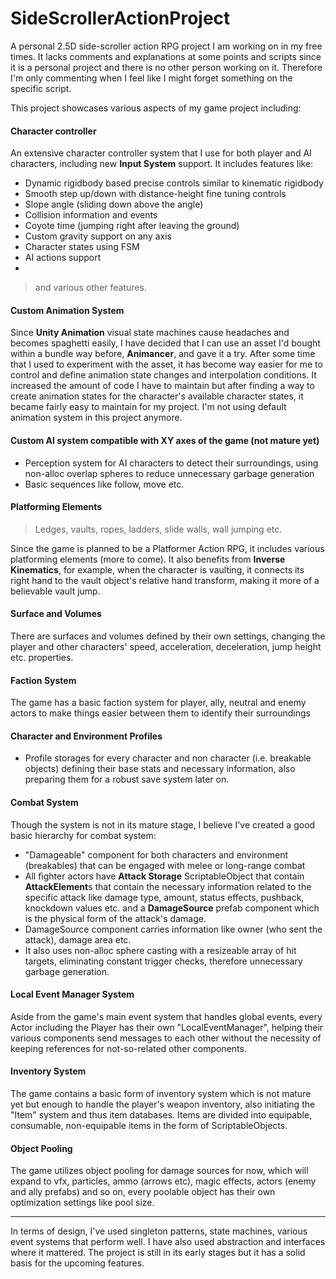 
# SideScrollerActionProject

A personal 2.5D side-scroller action RPG project I am working on in my free times. It lacks comments and explanations at some points and scripts since it is a personal project and there is no other person working on it. Therefore I'm only commenting when I feel like I might forget something on the specific script.

This project showcases various aspects of my game project including:


#### Character controller
An extensive character controller system that I use for both player and AI characters, including new <b>Input System</b> support. It includes features like:

- Dynamic rigidbody based precise controls similar to kinematic rigidbody
- Smooth step up/down with distance-height fine tuning controls
- Slope angle (sliding down above the angle)
- Collision information and events
- Coyote time (jumping right after leaving the ground)
- Custom gravity support on any axis
- Character states using FSM
- AI actions support
- 

>and various other features.


#### Custom Animation System
Since <b>Unity Animation</b> visual state machines cause headaches and becomes spaghetti easily, I have decided that I can use an asset I'd bought within a bundle way before, <b>Animancer</b>, and gave it a try. After some time that I used to experiment with the asset, it has become way easier for me to control and define animation state changes and interpolation conditions.
It increased the amount of code I have to maintain but after finding a way to create animation states for the character's available character states, it became fairly easy to maintain for my project.
I'm not using default animation system in this project anymore.

#### Custom AI system compatible with XY axes of the game (not mature yet)
- Perception system for AI characters to detect their surroundings, using non-alloc overlap spheres to reduce unnecessary garbage generation
- Basic sequences like follow, move etc.

#### Platforming Elements
>Ledges, vaults, ropes, ladders, slide walls, wall jumping etc.

Since the game is planned to be a Platformer Action RPG, it includes various platforming elements (more to come).
It also benefits from <b>Inverse Kinematics</b>, for example, when the character is vaulting, it connects its right hand to the vault object's relative hand transform, making it more of a believable vault jump.

#### Surface and Volumes
There are surfaces and volumes defined by their own settings, changing the player and other characters' speed, acceleration, deceleration, jump height etc. properties.

#### Faction System
The game has a basic faction system for player, ally, neutral and enemy actors to make things easier between them to identify their surroundings

#### Character and Environment Profiles
- Profile storages for every character and non character (i.e. breakable objects) defining their base stats and necessary information, also preparing them for a robust save system later on.

#### Combat System
Though the system is not in its mature stage, I believe I've created a good basic hierarchy for combat system:

- "Damageable" component for both characters and environment (breakables) that can be engaged with melee or long-range combat
- All fighter actors have <b>Attack Storage</b> ScriptableObject that contain <b>AttackElement</b>s that contain the necessary information related to the specific attack like damage type, amount, status effects, pushback, knockdown values etc. and a <b>DamageSource</b> prefab component which is the physical form of the attack's damage.
- DamageSource component carries information like owner (who sent the attack), damage area etc.
- It also uses non-alloc sphere casting with a resizeable array of hit targets, eliminating constant trigger checks, therefore unnecessary garbage generation.

####  Local Event Manager System
Aside from the game's main event system that handles global events, every Actor including the Player has their own "LocalEventManager", helping their various components send messages to each other without the necessity of keeping references for not-so-related other components.

#### Inventory System
The game contains a basic form of inventory system which is not mature yet but enough to handle the player's weapon inventory, also initiating the "Item" system and thus item databases. Items are divided into equipable, consumable, non-equipable items in the form of ScriptableObjects.

#### Object Pooling
The game utilizes object pooling for damage sources for now, which will expand to vfx, particles, ammo (arrows etc), magic effects, actors (enemy and ally prefabs) and so on, every poolable object has their own optimization settings like pool size.


---
In terms of design, I've used singleton patterns, state machines, various event systems that perform well. I have also used abstraction and interfaces where it mattered. The project is still in its early stages but it has a solid basis for the upcoming features.